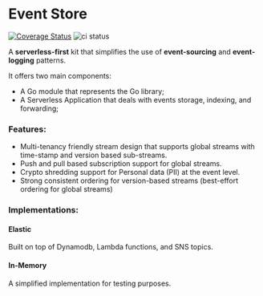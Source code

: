 
# Event Store
[![Coverage Status](https://coveralls.io/repos/github/ln80/event-store/badge.svg?branch=main)](https://coveralls.io/github/ln80/event-store?branch=main)
![ci status](https://github.com/ln80/event-store/actions/workflows/module.yml/badge.svg)

A **serverless-first** kit that simplifies the use of **event-sourcing** and **event-logging** patterns.

It offers two main components:
- A Go module that represents the Go library;
- A Serverless Application that deals with events storage, indexing, and forwarding;


### Features:
- Multi-tenancy friendly stream design that supports global streams with time-stamp and version based sub-streams.
- Push and pull based subscription support for global streams.
- Crypto shredding support for Personal data (PII) at the event level.
- Strong consistent ordering for version-based streams (best-effort ordering for global streams)


### Implementations:

#### Elastic
Built on top of Dynamodb, Lambda functions, and SNS topics.


#### In-Memory
A simplified implementation for testing purposes.




